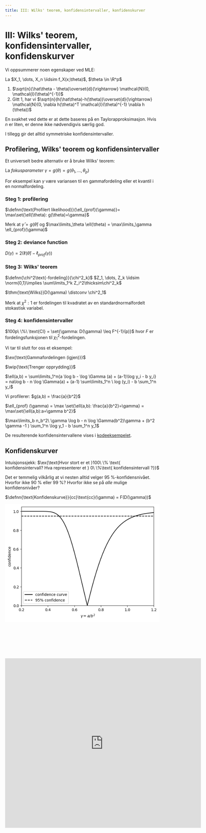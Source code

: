 ```yaml
---
title: III: Wilks' teorem, konfidensintervaller, konfidenskurver
---
```



$\newcommand{\hdr}[4]{\color{#2}\boxed{\color{#2}\ #1\ \mid\ \textcolor{black}{#3} #4\ }\color{black}\ }$

$\newcommand{\defn}[1]{\hdr{D}{##fdc086}{#1}{}}$
$\newcommand{\defnn}[2]{\hdr{D}{##fdc086}{#1}{\ \mid\ \textcolor{black}{#2}}}$
$\newcommand{\thm}[1]{\hdr{T}{##7fc97f}{#1}{}}$
$\newcommand{\ex}[1]{\hdr{E}{##ae9ed4}{#1}{}}$
$\newcommand{\danger}[1]{\hdr{\textbf{☡}}{##cc0000}{#1}{\textcolor{##cc0000}{\mid \textbf{☡}}}}$
$\newcommand{\wip}[1]{\hdr{\textbf{🚧}}{##fcd100}{#1}{\textcolor{##fcb100}{\mid \textbf{🚧}}}}$

$\renewcommand{\P}{\mathbb{P}}$
$\newcommand{\E}{\mathbb{E}}$
$\newcommand{\V}{\mathbb{V}}$
$\newcommand{\R}{\mathbb{R}}$
$\renewcommand{\|}{|}$
$\newcommand{\norm}[1]{\mathcal{N}(#1)}$
$\newcommand{\tr}{\operatorname{tr}}$

$\newcommand{\iidsim}{\overset{\mathrm{i.i.d.}}{\sim}}$

$\newcommand{\deldel}[1]{\frac{\partial}{\partial #1}}$

$\newcommand{\distconv}{\overset{d}{\rightarrow}}$



# III: Wilks' teorem, konfidensintervaller, konfidenskurver

Vi oppsummerer noen egenskaper ved MLE:

La $X_1, \dots, X_n \iidsim f_X(x;\theta)$, $\theta \in \R^p$

1. $\sqrt{n}(\hat\theta - \theta)\overset{d}{\rightarrow} \mathcal{N}(0, \mathcal{I}(\theta)^{-1})$
2. Gitt 1, har vi $\sqrt{n}(h(\hat\theta)-h(\theta))\overset{d}{\rightarrow} \mathcal{N}(0, \nabla h(\theta)^T \mathcal{I}(\theta)^{-1} \nabla h (\theta))$

En svakhet ved dette er at dette baseres på en Taylorapproksimasjon. Hvis $n$ er liten, er denne ikke nødvendigvis særlig god.

I tillegg gir det alltid symmetriske konfidensintervaller.

## Profilering, Wilks' teorem og konfidensintervaller

Et universelt bedre alternativ er å bruke Wilks' teorem:

La *fokusparameter* $\gamma=g(\theta) = g(\theta_1, \dots, \theta_p)$

For eksempel kan $\gamma$ være variansen til en gammafordeling eller et kvantil i en normalfordeling.

### Steg 1: profilering

$\defnn{\text{Profilert likelihood}}{\ell_{prof}(\gamma)}= \max\set{\ell(\theta): g(\theta)=\gamma}$

Merk at $\hat\gamma = g(\hat\theta)$ og $\max\limits_\theta \ell(\theta) = \max\limits_\gamma \ell_{prof}(\gamma)$

### Steg 2: deviance function

$D(\gamma) = 2(\ell(\hat\theta)-\ell_{prof}(\gamma))$

### Steg 3: Wilks' teorem

$\defnn{\chi^2\text{-fordeling}}{\chi^2_k}$ $Z_1, \dots, Z_k \iidsim \norm{0,1}\implies \sum\limits_1^k Z_i^2\thicksim\chi^2_k$


$\thm{\text{Wilks}}D(\gamma) \distconv \chi^2_1$

Merk at $\chi^2:1$ er fordelingen til kvadratet av en standardnormalfordelt stokastisk variabel.

### Steg 4: konfidensintervaller

$100p\ \%\ \text{CI} = \set{\gamma: D(\gamma) \leq F^{-1}(p)}$ hvor $F$ er fordelingsfunksjonen til $\chi^2_1$-fordelingen.

Vi tar til slutt for oss et eksempel:

$\ex{\text{Gammafordelingen (igjen)}}$

$\wip{\text{Trenger opprydding}}$

$\ell(a,b) = \sum\limits_1^n{a \log b - \log \Gamma (a) + (a-1)\log y_i - b y_i}
= na\log b - n \log \Gamma(a) + (a-1) \sum\limits_1^n \ log (y_i) - b \sum_1^n y_i$

Vi profilerer:  $g(a,b) = \frac{a}{b^2}$

$\ell_{prof} (\gamma) = \max \set{\ell(a,b): \frac{a}{b^2}=\gamma} = \max\set{\ell(a,b):a=\gamma b^2}$


$\max\limits_b n_b^2\ \gamma \log b - n \log \Gamma(b^2)\gamma + (b^2 \gamma -1 ) \sum_1^n \log y_1 - b \sum_1^n y_1$

De resulterende konfidensintervallene vises i [kodeeksempelet](https://colab.research.google.com/drive/1u_O0u2BH_1gJ7gvdWT3m2PsDXAQAmf5X?usp=sharing).

## Konfidenskurver

Intuisjonssjekk: $\ex{\text{Hvor stort er et }100\ \% \text{ konfidensintervall? Hva representerer et } 0\ \%\text{ konfidensintervall ?}}$

Det er temmelig vilkårlig at vi nesten alltid velger 95 %-konfidensnivået. Hvorfor ikke 90 % eller 99 %? Hvorfor ikke se på *alle* mulige konfidensnivåer?

$\defnn{\text{Konfidenskurve}}{cc}\text{cc}(\gamma) = F(D(\gamma))$

![Konfidenskurve som har bunnpunkt (konfidensnivå 0) på $\gamma \approx 0.7$, stiger i begge retninger og flater ut mot horisontal asymptote på konfidensnivå 1. 95 % konfidensintervall er markert som horisontal stiplet linje.](6-confidence-curve.png)

<br/>
<br/>
<br/>
<br/>
<br/>
<br/>

<iframe src="https://docs.google.com/forms/d/e/1FAIpQLScyF8YFFvS9C_m7fGVgf47wZaJS75MEBUb1SB7dGLRiCwK13w/viewform?embedded=true" width="640" height="553" frameborder="0" marginheight="0" marginwidth="0">Loading…</iframe>